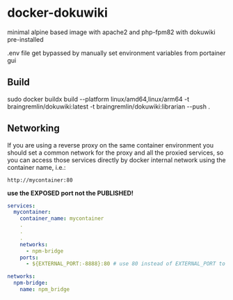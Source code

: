 # docker-dokuwiki

minimal alpine based image with apache2 and php-fpm82 with dokuwiki pre-installed

.env file get bypassed by manually set environment variables from portainer gui


## Build #

sudo docker buildx build --platform linux/amd64,linux/arm64 -t braingremlin/dokuwiki:latest -t braingremlin/dokuwiki:librarian --push .

## Networking ##
If you are using a reverse proxy on the same container environment you should set a common network for the proxy and all the proxied services, so you can access those services directly by docker internal network using the container name, i.e.:

`http://mycontainer:80`

**use the EXPOSED port not the PUBLISHED!**



```yaml
services:
  mycontainer:
    container_name: mycontainer
    .
    .
    .
    networks:
      - npm-bridge
    ports:
      - ${EXTERNAL_PORT:-8888}:80 # use 80 instead of EXTERNAL_PORT to access this service from internal docker network

networks:
  npm-bridge:
    name: npm_bridge
```
